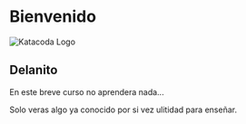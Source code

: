 # Bienvenido 

![Katacoda Logo](https://github.com/cgomezva/katacoda-scenarios/katacoda-scenarios/py1/img/giphy.gif)

## Delanito

En este breve curso no aprendera nada...

Solo veras algo ya conocido por si vez ulitidad para enseñar.